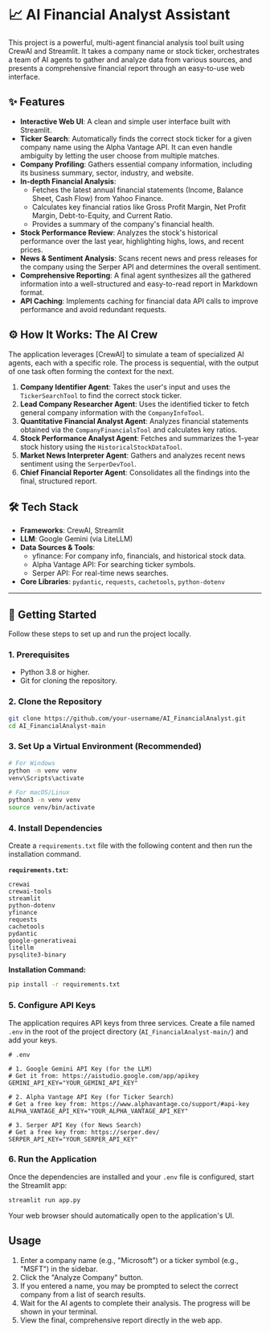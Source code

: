 # 📈 AI Financial Analyst Assistant

This project is a powerful, multi-agent financial analysis tool built using CrewAI and Streamlit. It takes a company name or stock ticker, orchestrates a team of AI agents to gather and analyze data from various sources, and presents a comprehensive financial report through an easy-to-use web interface.

## ✨ Features

- **Interactive Web UI**: A clean and simple user interface built with Streamlit.
- **Ticker Search**: Automatically finds the correct stock ticker for a given company name using the Alpha Vantage API. It can even handle ambiguity by letting the user choose from multiple matches.
- **Company Profiling**: Gathers essential company information, including its business summary, sector, industry, and website.
- **In-depth Financial Analysis**:
    - Fetches the latest annual financial statements (Income, Balance Sheet, Cash Flow) from Yahoo Finance.
    - Calculates key financial ratios like Gross Profit Margin, Net Profit Margin, Debt-to-Equity, and Current Ratio.
    - Provides a summary of the company's financial health.
- **Stock Performance Review**: Analyzes the stock's historical performance over the last year, highlighting highs, lows, and recent prices.
- **News & Sentiment Analysis**: Scans recent news and press releases for the company using the Serper API and determines the overall sentiment.
- **Comprehensive Reporting**: A final agent synthesizes all the gathered information into a well-structured and easy-to-read report in Markdown format.
- **API Caching**: Implements caching for financial data API calls to improve performance and avoid redundant requests.

## ⚙️ How It Works: The AI Crew

The application leverages [CrewAI] to simulate a team of specialized AI agents, each with a specific role. The process is sequential, with the output of one task often forming the context for the next.

1.  **Company Identifier Agent**: Takes the user's input and uses the `TickerSearchTool` to find the correct stock ticker.
2.  **Lead Company Researcher Agent**: Uses the identified ticker to fetch general company information with the `CompanyInfoTool`.
3.  **Quantitative Financial Analyst Agent**: Analyzes financial statements obtained via the `CompanyFinancialsTool` and calculates key ratios.
4.  **Stock Performance Analyst Agent**: Fetches and summarizes the 1-year stock history using the `HistoricalStockDataTool`.
5.  **Market News Interpreter Agent**: Gathers and analyzes recent news sentiment using the `SerperDevTool`.
6.  **Chief Financial Reporter Agent**: Consolidates all the findings into the final, structured report.

## 🛠️ Tech Stack

- **Frameworks**: CrewAI, Streamlit
- **LLM**: Google Gemini (via LiteLLM)
- **Data Sources & Tools**:
    - yfinance: For company info, financials, and historical stock data.
    - Alpha Vantage API: For searching ticker symbols.
    - Serper API: For real-time news searches.
- **Core Libraries**: `pydantic`, `requests`, `cachetools`, `python-dotenv`

---

## 🚀 Getting Started

Follow these steps to set up and run the project locally.

### 1. Prerequisites

- Python 3.8 or higher.
- Git for cloning the repository.

### 2. Clone the Repository

```bash
git clone https://github.com/your-username/AI_FinancialAnalyst.git
cd AI_FinancialAnalyst-main
```

### 3. Set Up a Virtual Environment (Recommended)

```bash
# For Windows
python -m venv venv
venv\Scripts\activate

# For macOS/Linux
python3 -m venv venv
source venv/bin/activate
```

### 4. Install Dependencies

Create a `requirements.txt` file with the following content and then run the installation command.

**`requirements.txt`:**
```
crewai
crewai-tools
streamlit
python-dotenv
yfinance
requests
cachetools
pydantic
google-generativeai
litellm
pysqlite3-binary
```

**Installation Command:**
```bash
pip install -r requirements.txt
```

### 5. Configure API Keys

The application requires API keys from three services. Create a file named `.env` in the root of the project directory (`AI_FinancialAnalyst-main/`) and add your keys.

```env
# .env

# 1. Google Gemini API Key (for the LLM)
# Get it from: https://aistudio.google.com/app/apikey
GEMINI_API_KEY="YOUR_GEMINI_API_KEY"

# 2. Alpha Vantage API Key (for Ticker Search)
# Get a free key from: https://www.alphavantage.co/support/#api-key
ALPHA_VANTAGE_API_KEY="YOUR_ALPHA_VANTAGE_API_KEY"

# 3. Serper API Key (for News Search)
# Get a free key from: https://serper.dev/
SERPER_API_KEY="YOUR_SERPER_API_KEY"
```

### 6. Run the Application

Once the dependencies are installed and your `.env` file is configured, start the Streamlit app:

```bash
streamlit run app.py
```

Your web browser should automatically open to the application's UI.

## Usage

1.  Enter a company name (e.g., "Microsoft") or a ticker symbol (e.g., "MSFT") in the sidebar.
2.  Click the "Analyze Company" button.
3.  If you entered a name, you may be prompted to select the correct company from a list of search results.
4.  Wait for the AI agents to complete their analysis. The progress will be shown in your terminal.
5.  View the final, comprehensive report directly in the web app.

